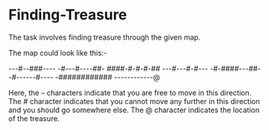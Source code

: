 # Finding-Treasure
The task involves finding treasure through the given map.

The map could look like this:-

---#--###----
-#---#----##-
####-#-#-#-##
---#---#-#---
-#-####---##-
-#------#----
-############
------------@

Here, the – characters indicate that you are free to move in this direction. The # character indicates
that you cannot move any further in this direction and you should go somewhere else. The @
character indicates the location of the treasure.
